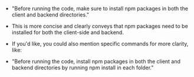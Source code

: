 - "Before running the code, make sure to install npm packages in both the client and backend directories."

- This is more concise and clearly conveys that npm packages need to be installed for both the client-side and backend.

- If you'd like, you could also mention specific commands for more clarity, like:

- "Before running the code, install npm packages in both the client and backend directories by running npm install in each folder."
